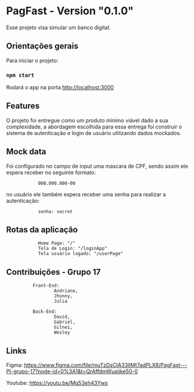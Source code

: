# PagFast - Version "0.1.0"

Esse projeto visa simular um banco digital.

## Orientações gerais 

Para iniciar o projeto:

### `npm start`

Rodará o app na porta  [http://localhost:3000](http://localhost:3000)

## Features

O projeto foi entregue como um produto mínimo viável dado a sua complexidade, a abordagem escolhida para essa entrega foi construir o sistema de autenticação e login de usuário utilizando dados mockados. 

## Mock data

Foi configurado no campo de input uma mascara de CPF, 
sendo assim ele espera receber no seguinte formato: 

                000.000.000-00
                
 no usuário ele também espera receber uma senha para realizar a autenticação: 
 
                senha: secret
                
## Rotas da aplicação

                Home Page: "/"
                Tela de Login: "/loginApp" 
                Tela usuário logado: "/userPage"



## Contribuições - Grupo 17

              Front-End:
                      Andriano,
                      Jhonny,
                      Julia
        
              Back-End:
                      David,
                      Gabriel,
                      Gilnei,
                      Wesley
 
## Links

Figma: https://www.figma.com/file/muTzDsCIA33lIMt7adPLX8/PagFast---PI-grupo-17?node-id=0%3A1&t=QrAffdmWuajjke50-0

Youtube: https://youtu.be/Mg53eh43Yws 



